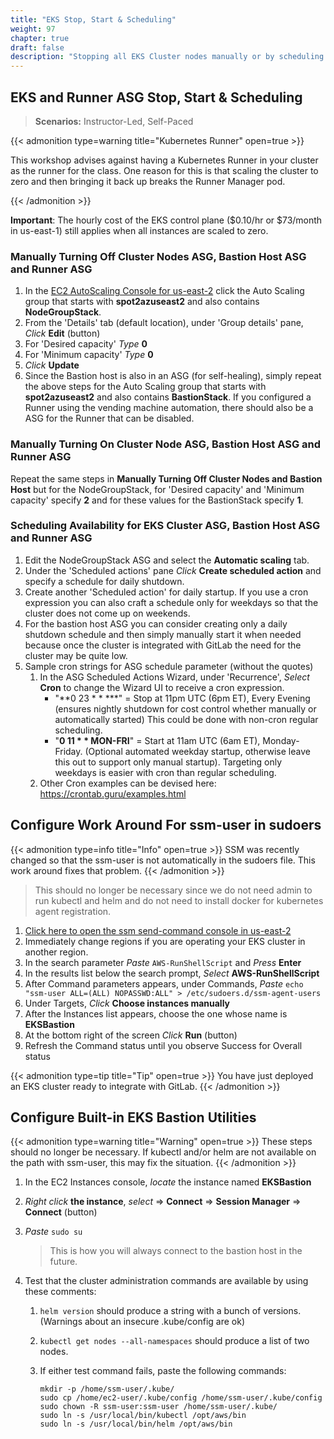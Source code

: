 ```yaml
---
title: "EKS Stop, Start & Scheduling"
weight: 97
chapter: true
draft: false
description: "Stopping all EKS Cluster nodes manually or by scheduling stop and start."
---
```


## EKS and Runner ASG Stop, Start & Scheduling

> **Scenarios:** Instructor-Led, Self-Paced

{{< admonition type=warning title="Kubernetes Runner" open=true >}}

This workshop advises against having a Kubernetes Runner in your cluster as the runner for the class. One reason for this is that scaling the cluster to zero and then bringing it back up breaks the Runner Manager pod.

{{< /admonition >}}

**Important**: The hourly cost of the EKS control plane ($0.10/hr or $73/month in us-east-1) still applies when all instances are scaled to zero.

### Manually Turning Off Cluster Nodes ASG, Bastion Host ASG and Runner ASG

1. In the [EC2 AutoScaling Console for us-east-2](https://us-east-2.console.aws.amazon.com/ec2autoscaling/home?region=us-east-2#/details) click the Auto Scaling group that starts with **spot2azuseast2** and also contains **NodeGroupStack**.
2. From the 'Details' tab (default location), under 'Group details' pane, _Click_ **Edit** (button)
3. For 'Desired capacity' _Type_ **0**
4. For 'Minimum capacity' _Type_ **0**
5. _Click_ **Update**
6. Since the Bastion host is also in an ASG (for self-healing), simply repeat the above steps for the Auto Scaling group that starts with **spot2azuseast2** and also contains **BastionStack**. If you configured a Runner using the vending machine automation, there should also be a ASG for the Runner that can be disabled.

### Manually Turning On Cluster Node ASG, Bastion Host ASG and Runner ASG

Repeat the same steps in **Manually Turning Off Cluster Nodes and Bastion Host** but for the NodeGroupStack, for 'Desired capacity' and 'Minimum capacity' specify **2** and for these values for the BastionStack specify **1**.

### Scheduling Availability for EKS Cluster ASG, Bastion Host ASG and Runner ASG

1. Edit the NodeGroupStack ASG and select the **Automatic scaling** tab.
2. Under the 'Scheduled actions' pane _Click_ **Create scheduled action** and specify a schedule for daily shutdown.
3. Create another 'Scheduled action' for daily startup. If you use a cron expression you can also craft a schedule only for weekdays so that the cluster does not come up on weekends.
4. For the bastion host ASG you can consider creating only a daily shutdown schedule and then simply manually start it when needed because once the cluster is integrated with GitLab the need for the cluster may be quite low.
5. Sample cron strings for ASG schedule parameter (without the quotes)
   1. In the ASG Scheduled Actions Wizard, under 'Recurrence', *Select* **Cron** to change the Wizard UI to receive a cron expression.
      - "**0 23 * * ***" = Stop at 11pm UTC (6pm ET), Every Evening (ensures nightly shutdown for cost control whether manually or automatically started) This could be done with non-cron regular scheduling.
      - "**0 11 * * MON-FRI**" = Start at 11am UTC (6am ET), Monday-Friday. (Optional automated weekday startup, otherwise leave this out to support only manual startup). Targeting only weekdays is easier with cron than regular scheduling.
   2. Other Cron examples can be devised here: https://crontab.guru/examples.html

## Configure Work Around For ssm-user in sudoers

{{< admonition type=info title="Info" open=true >}}
SSM was recently changed so that the ssm-user is not automatically in the sudoers file. This work around fixes that problem.
{{< /admonition >}}

> This should no longer be necessary since we do not need admin to run kubectl and helm and do not need to install docker for kubernetes agent registration.

1. [Click here to open the ssm send-command console in us-east-2](https://us-west-2.console.aws.amazon.com/systems-manager/run-command/send-command?region=us-east-2)
2. Immediately change regions if you are operating your EKS cluster in another region.
3. In the search parameter *Paste* `AWS-RunShellScript` and *Press* **Enter**
4. In the results list below the search prompt, *Select* **AWS-RunShellScript**
5. After Command parameters appears, under Commands, *Paste* `echo "ssm-user ALL=(ALL) NOPASSWD:ALL" > /etc/sudoers.d/ssm-agent-users`
6. Under Targets, *Click* **Choose instances manually**
7. After the Instances list appears, choose the one whose name is **EKSBastion**
8. At the bottom right of the screen *Click* **Run** (button)
9. Refresh the Command status until you observe Success for Overall status

{{< admonition type=tip title="Tip" open=true >}}
You have just deployed an EKS cluster ready to integrate with GitLab.
{{< /admonition >}}
## Configure Built-in EKS Bastion Utilities

{{< admonition type=warning title="Warning" open=true >}}
These steps should no longer be necessary. If kubectl and/or helm are not available on the path with ssm-user, this may fix the situation.
{{< /admonition >}}

1. In the EC2 Instances console, *locate* the instance named **EKSBastion**

2. *Right click* **the instance**, *select* => **Connect**  => **Session Manager** => **Connect** (button)

3. *Paste* `sudo su`

   > This is how you will always connect to the bastion host in the future.

4. Test that the cluster administration commands are available by using these comments:

   1. `helm version` should produce a string with a bunch of versions. (Warnings about an insecure .kube/config are ok)
   2. `kubectl get nodes --all-namespaces` should produce a list of two nodes.
   3. If either test command fails, paste the following commands:

      ```
      mkdir -p /home/ssm-user/.kube/
      sudo cp /home/ec2-user/.kube/config /home/ssm-user/.kube/config
      sudo chown -R ssm-user:ssm-user /home/ssm-user/.kube/
      sudo ln -s /usr/local/bin/kubectl /opt/aws/bin
      sudo ln -s /usr/local/bin/helm /opt/aws/bin
      ```
